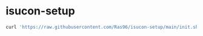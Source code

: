 # isucon-setup

```bash
curl 'https://raw.githubusercontent.com/Ras96/isucon-setup/main/init.sh' | bash
```
